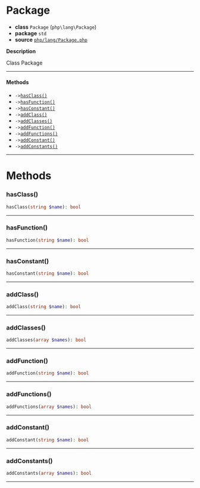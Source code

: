 # Package

- **class** `Package` (`php\lang\Package`)
- **package** `std`
- **source** [`php/lang/Package.php`](./src/main/resources/JPHP-INF/sdk/php/lang/Package.php)

**Description**

Class Package

---

#### Methods

- `->`[`hasClass()`](#method-hasclass)
- `->`[`hasFunction()`](#method-hasfunction)
- `->`[`hasConstant()`](#method-hasconstant)
- `->`[`addClass()`](#method-addclass)
- `->`[`addClasses()`](#method-addclasses)
- `->`[`addFunction()`](#method-addfunction)
- `->`[`addFunctions()`](#method-addfunctions)
- `->`[`addConstant()`](#method-addconstant)
- `->`[`addConstants()`](#method-addconstants)

---
# Methods

<a name="method-hasclass"></a>

### hasClass()
```php
hasClass(string $name): bool
```

---

<a name="method-hasfunction"></a>

### hasFunction()
```php
hasFunction(string $name): bool
```

---

<a name="method-hasconstant"></a>

### hasConstant()
```php
hasConstant(string $name): bool
```

---

<a name="method-addclass"></a>

### addClass()
```php
addClass(string $name): bool
```

---

<a name="method-addclasses"></a>

### addClasses()
```php
addClasses(array $names): bool
```

---

<a name="method-addfunction"></a>

### addFunction()
```php
addFunction(string $name): bool
```

---

<a name="method-addfunctions"></a>

### addFunctions()
```php
addFunctions(array $names): bool
```

---

<a name="method-addconstant"></a>

### addConstant()
```php
addConstant(string $name): bool
```

---

<a name="method-addconstants"></a>

### addConstants()
```php
addConstants(array $names): bool
```

---
